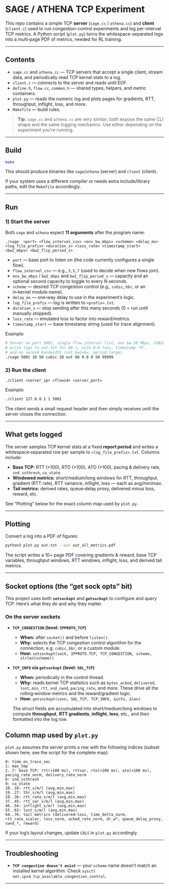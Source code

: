 # SAGE / ATHENA TCP Experiment

This repo contains a simple TCP **server** (`sage.cc` / `athena.cc`) and **client** (`client.c`) used to run congestion-control experiments and log per-interval TCP metrics. A Python script (`plot.py`) turns the whitespace-separated logs into a multi‑page PDF of metrics, needed for RL training.

---

## Contents

- `sage.cc` and `athena.cc` — TCP servers that accept a single client, stream data, and periodically read TCP kernel stats to a log.
- `client.c` — connects to the server and reads until EOF.
- `define.h`, `flow.cc`, `common.h` — shared types, helpers, and metric containers.
- `plot.py` — reads the numeric log and plots pages for gradients, RTT, throughput, inflight, loss, and more.
- `Makefile` — build rules.

> **Tip:** `sage.cc` and `athena.cc` are very similar; both expose the same CLI shape and the same logging mechanics. Use either depending on the experiment you’re running.

---

## Build

```bash
make
```
This should produce binaries like `sage`/`athena` (server) and `client` (client).

If your system uses a different compiler or needs extra include/library paths, edit the `Makefile` accordingly.

---

## Run

### 1) Start the server

Both `sage` and `athena` expect **11 arguments** after the program name:

```
./sage  <port> <flow_interval_csv> <env_bw_mbps> <scheme> <delay_ms> <log_file_prefix> <duration_s> <loss_rate> <timestamp_start> <bw2_mbps> <bw2_flip_period_s>
```

- `port` — base port to listen on (the code currently configures a single flow).
- `flow_interval_csv` — e.g., `3,5,7` (used to decide when new flows join).
- `env_bw_mbps` / `bw2_mbps` and `bw2_flip_period_s` — capacity and an optional second capacity to toggle to every *N* seconds.
- `scheme` — desired TCP congestion control (e.g., `cubic`, `bbr`, or an in‑kernel module name).
- `delay_ms` — one‑way delay to use in the experiment’s logic.
- `log_file_prefix` — log is written to `<prefix>.txt`.
- `duration_s` — stop sending after this many seconds (0 = run until manually stopped).
- `loss_rate` — emulated loss to factor into reward/metrics.
- `timestamp_start` — base timestamp string (used for trace alignment).

Example:

```bash
# Server on port 5001, single flow interval list, env bw 50 Mbps, CUBIC, 20 ms OWD,
# write logs to out.txt for 60 s, with 0.0 loss, timestamp "0",
# and no second bandwidth (set bw2=bw, period large).
./sage 5001 10 50 cubic 20 out 60 0.0 0 50 99999
```

### 2) Run the client

```
./client <server_ip> <flowid> <server_port>
```

Example:

```bash
./client 127.0.0.1 1 5001
```

The client sends a small request header and then simply receives until the server closes the connection.

---

## What gets logged

The server samples TCP kernel stats at a fixed **report period** and writes a whitespace‑separated row per sample to `<log_file_prefix>.txt`. Columns include:

- **Base TCP:** RTT (×100), RTO (×100), ATO (×100), pacing & delivery rate, `snd_ssthresh`, `ca_state`.
- **Windowed metrics:** short/medium/long windows for RTT, throughput, gradient (RTT rate), RTT variance, inflight, loss — each as avg/min/max.
- **Tail metrics:** derived rates, queue‑delay proxy, delivered minus loss, reward, etc.

See “Plotting” below for the exact column map used by `plot.py`.

---

## Plotting

Convert a log into a PDF of figures:

```bash
python3 plot.py out.txt --out out_all_metrics.pdf
```

The script writes a 10+ page PDF covering gradients & reward, base TCP variables, throughput windows, RTT windows, inflight, loss, and derived tail metrics.

---

## Socket options (the “get sock opts” bit)

This project uses both **`setsockopt`** and **`getsockopt`** to configure and query TCP. Here’s what they do and why they matter.

### On the server sockets

- **`TCP_CONGESTION` (level: `IPPROTO_TCP`)**
  - **When:** after `socket()` and before `listen()`.
  - **Why:** selects the TCP congestion control algorithm for the connection, e.g. `cubic`, `bbr`, or a custom module.
  - **How:** `setsockopt(sock, IPPROTO_TCP, TCP_CONGESTION, scheme, strlen(scheme))`

- **`TCP_INFO` via `getsockopt` (level: `SOL_TCP`)**
  - **When:** periodically in the control thread.
  - **Why:** reads kernel TCP statistics such as `bytes_acked`, `delivered`, `lost`, `min_rtt`, `snd_cwnd`, `pacing_rate`, and more. These drive all the rolling‑window metrics and the reward/gradient logic.
  - **How:** `getsockopt(conn, SOL_TCP, TCP_INFO, &info, &len)`

  The struct fields are accumulated into short/medium/long windows to compute **throughput**, **RTT gradients**, **inflight**, **loss**, etc., and then formatted into the log row.


## Column map used by `plot.py`

`plot.py` assumes the server prints a row with the following indices (subset shown here; see the script for the complete map):

```
0: time_on_trace_sec
1: max_tmp
2..7: base TCP: rtt(×100 ms), rttvar, rto(×100 ms), ato(×100 ms), pacing_rate_norm, delivery_rate_norm
8: snd_ssthresh
9: ca_state
10..18: rtt_s/m/l (avg,min,max)
19..27: thr_s/m/l (avg,min,max)
28..36: rtt_rate_s/m/l (avg,min,max)
37..45: rtt_var_s/m/l (avg,min,max)
46..54: inflight_s/m/l (avg,min,max)
55..63: lost_s/m/l (avg,min,max)
64..76: tail metrics (delivered−loss, time_delta_norm, rtt_rate_scalar, loss_norm, acked_rate_norm, dr_w*, queue_delay_proxy, cwnd_*, reward)
```

If your log’s layout changes, update `COLS` in `plot.py` accordingly.

---

## Troubleshooting

- **`TCP congestion doesn't exist`** — your `scheme` name doesn’t match an installed kernel algorithm. Check `sysctl net.ipv4.tcp_available_congestion_control`.

---